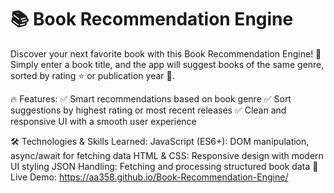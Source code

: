 # 📚 Book Recommendation Engine
Discover your next favorite book with this Book Recommendation Engine! 🚀 Simply enter a book title, and the app will suggest books of the same genre, sorted by rating ⭐ or publication year 📅.

🔥 Features:
✅ Smart recommendations based on book genre
✅ Sort suggestions by highest rating or most recent releases
✅ Clean and responsive UI with a smooth user experience

🛠️ Technologies & Skills Learned:
JavaScript (ES6+): DOM manipulation, async/await for fetching data
HTML & CSS: Responsive design with modern UI styling
JSON Handling: Fetching and processing structured book data
🚀 Live Demo: https://aa358.github.io/Book-Recommendation-Engine/ 
